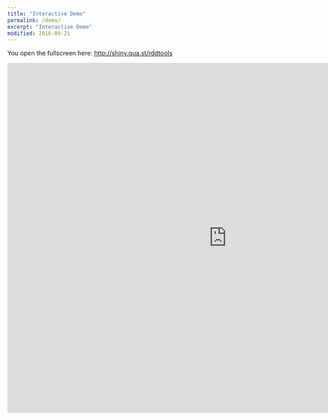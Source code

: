 ```yaml
---
title: "Interactive Demo"
permalink: /demo/
excerpt: "Interactive Demo"
modified: 2016-09-21
---
```


You open the fullscreen here: <a href="http://shiny.qua.st/rddtools/" target="_blank">http://shiny.qua.st/rddtools</a>

<iframe src="http://shiny.qua.st/rddtools/" style="border: none; width: 1000px; height: 800px"></iframe>
